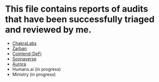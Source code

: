 # This file contains reports of audits that have been successfully triaged and reviewed by me.

* [ChakraLabs](https://www.auditone.io/audit-report/chakralabs)
* [Zarban](https://www.auditone.io/audit-report/zarban)
* [Coinlend-DeFi](https://www.auditone.io/audit-report/coinlend-defi)
* [Soonaverse](https://www.auditone.io/audit-report/soonaverse)
* [Aurora](https://www.auditone.io/audit-report/aurora)
* Humans.ai (in progress)
* Ministry (in progress)
